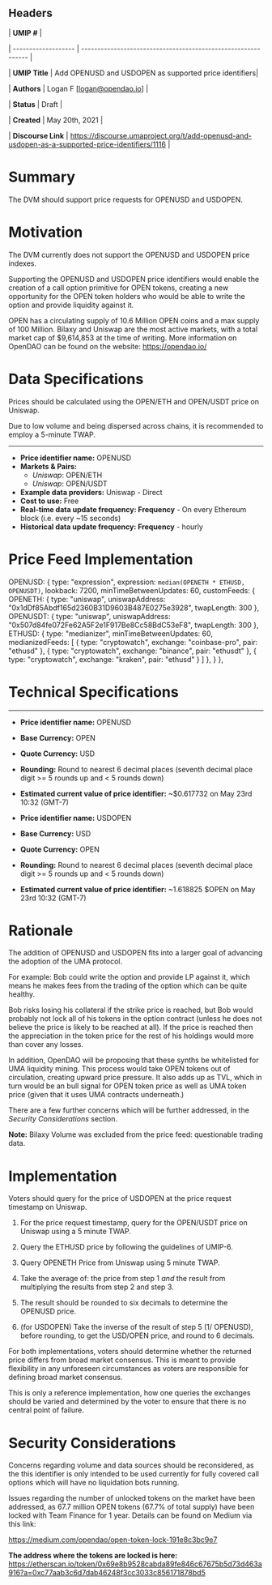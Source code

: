 ## Headers

| **UMIP #** |
              
| ------------------- | ------------------------------------------------------------- |

| **UMIP Title**          | Add OPENUSD and USDOPEN as supported price identifiers|

| **Authors**             | Logan F [logan@opendao.io]                                                      |

| **Status**              | Draft                                                       |

| **Created**             | May 20th, 2021                                             |

| **Discourse Link**      | https://discourse.umaproject.org/t/add-openusd-and-usdopen-as-a-supported-price-identifiers/1116           |

# Summary 

The DVM should support price requests for OPENUSD and USDOPEN.


# Motivation

The DVM currently does not support the OPENUSD and USDOPEN price indexes.

Supporting the OPENUSD and USDOPEN price identifiers would enable the creation of a call option primitive for OPEN tokens, creating a new opportunity for the OPEN token holders who would be able to write the option and provide liquidity against it.

OPEN has a circulating supply of 10.6 Million OPEN coins and a max supply of 100 Million. Bilaxy and Uniswap are the most active markets, with a total market cap of $9,614,853 at the time of writing. More information on OpenDAO can be found on the website: https://opendao.io/


# Data Specifications

Prices should be calculated using the OPEN/ETH and OPEN/USDT price on Uniswap.

Due to low volume and being dispersed across chains, it is recommended to employ a 5-minute TWAP.

-----------------------------------------
- **Price identifier name:** OPENUSD
- **Markets & Pairs:**  
  - *Uniswap*: OPEN/ETH 
  - *Uniswap*: OPEN/USDT
- **Example data providers:** Uniswap - Direct
- **Cost to use:** Free
- **Real-time data update frequency: Frequency** - On every Ethereum block (i.e. every ~15 seconds)
- **Historical data update frequency: Frequency** - hourly

# Price Feed Implementation

OPENUSD: {
    type: "expression",
    expression: `
      median(OPENETH * ETHUSD, OPENUSDT)
    `,
    lookback: 7200,
    minTimeBetweenUpdates: 60,
    customFeeds: {
      OPENETH: {
        type: "uniswap",
        uniswapAddress: "0x1dDf85Abdf165d2360B31D9603B487E0275e3928",
        twapLength: 300
      },
      OPENUSDT: {
        type: "uniswap",
        uniswapAddress: "0x507d84fe072Fe62A5F2e1F917Be8Cc58BdC53eF8",
        twapLength: 300
      },
      ETHUSD: {
        type: "medianizer",
        minTimeBetweenUpdates: 60,
        medianizedFeeds: [
          { type: "cryptowatch", exchange: "coinbase-pro", pair: "ethusd" },
          { type: "cryptowatch", exchange: "binance", pair: "ethusdt" },
          { type: "cryptowatch", exchange: "kraken", pair: "ethusd" }
        ]
      },
    }
  },


# Technical Specifications

-----------------------------------------
- **Price identifier name:**  OPENUSD
- **Base Currency:** OPEN
- **Quote Currency:** USD
- **Rounding:** Round to nearest 6 decimal places (seventh decimal place digit >= 5 rounds up and < 5 rounds down)
- **Estimated current value of price identifier:** ~$0.617732 on May 23rd 10:32 (GMT-7)

- **Price identifier name:**  USDOPEN
- **Base Currency:** USD
- **Quote Currency:** OPEN
- **Rounding:** Round to nearest 6 decimal places (seventh decimal place digit >= 5 rounds up and < 5 rounds down)
- **Estimated current value of price identifier:** ~1.618825 $OPEN on May 23rd 10:32 (GMT-7)

# Rationale

The addition of OPENUSD and USDOPEN fits into a larger goal of advancing the adoption of the UMA protocol. 

For example: Bob could write the option and provide LP against it, which means he makes fees from the trading of the option which can be quite healthy.

Bob risks losing his collateral if the strike price is reached, but Bob would probably not lock all of his tokens in the option contract (unless he does not believe the price is likely to be reached at all). If the price is reached then the appreciation in the token price for the rest of his holdings would more than cover any losses.

In addition, OpenDAO will be proposing that these synths be whitelisted for UMA liquidity mining. This process would take OPEN tokens out of circulation, creating upward price pressure. It also adds up as TVL, which in turn would be an bull signal for OPEN token price as well as UMA token price (given that it uses UMA contracts underneath.)

There are a few further concerns which will be further addressed, in the *Security Considerations* section.

**Note:** Bilaxy Volume was excluded from the price feed: questionable trading data.

# Implementation

Voters should query for the price of USDOPEN at the price request timestamp on Uniswap. 

1. For the price request timestamp, query for the OPEN/USDT price on Uniswap using a 5 minute TWAP.

2. Query the ETHUSD price by following the guidelines of UMIP-6.

3. Query OPENETH Price from Uniswap using 5 minute TWAP.

4. Take the average of: the price from step 1 *and* the result from multiplying the results from step 2 and step 3.

5. The result should be rounded to six decimals to determine the OPENUSD price.

6. (for USDOPEN) Take the inverse of the result of step 5 (1/ OPENUSD), before rounding, to get the USD/OPEN price, and round to 6 decimals.

For both implementations, voters should determine whether the returned price differs from broad market consensus. This is meant to provide flexibility in any unforeseen circumstances as voters are responsible for defining broad market consensus.

This is only a reference implementation, how one queries the exchanges should be varied and determined by the voter to ensure that there is no central point of failure.



# Security Considerations

Concerns regarding volume and data sources should be reconsidered, as the  this identifier is only intended to be used currently for fully covered call options which will have no liquidation bots running. 

Issues regarding the number of unlocked tokens on the market have been addressed, as 67.7 million OPEN tokens (67.7% of total supply) have been  locked with Team Finance for 1 year. Details can be found on Medium via this link:

https://medium.com/opendao/open-token-lock-191e8c3bc9e7

**The address where the tokens are locked is here:**
https://etherscan.io/token/0x69e8b9528cabda89fe846c67675b5d73d463a916?a=0xc77aab3c6d7dab46248f3cc3033c856171878bd5
